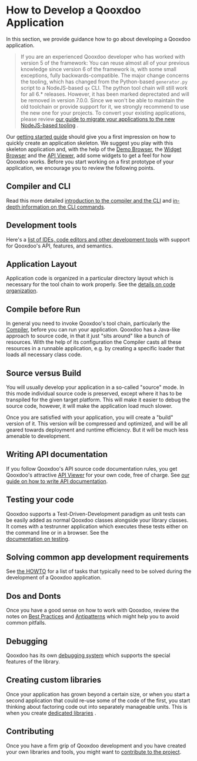 # How to Develop a Qooxdoo Application

In this section, we provide guidance how to go about developing a Qooxdoo
application.

> If you are an experienced Qooxdoo developer who has worked with version 5 of
> the framework: You can reuse almost all of your previous knowledge since
> version 6 of the framework is, with some small exceptions, fully
> backwards-compatible. The major change concerns the tooling, which has changed
> from the Python-based `generator.py` script to a NodeJS-based `qx` CLI. The
> python tool chain will still work for all 6.\* releases. However, it has been
> marked deprectated and will be removed in version 7.0.0. Since we won't be
> able to maintain the old toolchain or provide support for it, we strongly
> recommend to use the new one for your projects. To convert your existing
> applications, please review
> [our guide to migrate your applications to the new NodeJS-based tooling](compiler/migration.md)
> .

Our [getting started guide](../README.md) should give you a first impression on
how to quickly create an application skeleton. We suggest you play with this
skeleton application and, with the help of the
[Demo Browser](apps://demobrowser), the [Widget Browser](apps://demobrowser/)
and the [API Viewer](apps://apiviewer), add some widgets to get a feel for how
Qooxdoo works. Before you start working on a first prototype of your
application, we encourage you to review the following points.

## Compiler and CLI

Read this more detailed [introduction to the compiler and the CLI](./compiler)
and [in-depth information on the CLI commands](./cli/commands).

## Development tools

Here's a
[list of IDEs, code editors and other development tools](development_tools.md)
with support for Qooxdoo's API, features, and semantics.

## Application Layout

Application code is organized in a particular directory layout which is
necessary for the tool chain to work properly. See the
[details on code organization](code_organisation.md).

## Compile before Run

In general you need to invoke Qooxdoo's tool chain, particularly the  
[Compiler](compiler/), before you can run your application. Qooxdoo has a
Java-like approach to source code, in that it just "sits around" like a bunch of
resources. With the help of its configuration the Compiler casts all these
resources in a runnable application, e.g. by creating a specific loader that
loads all necessary class code.

## Source versus Build

You will usually develop your application in a so-called "source" mode. In this
mode individual source code is preserved, except where it has to be transpiled
for the given target platform. This will make it easier to debug the source
code, however, it will make the application load much slower.

Once you are satisfied with your application, you will create a "build" version
of it. This version will be compressed and optimized, and will be all geared
towards deployment and runtime efficiency. But it will be much less amenable to
development.

## Writing API documentation

If you follow Qooxdoo's API source code documentation rules, you get Qooxdoo's
attractive [API Viewer](apps://apiviewer/) for your own code, free of charge.
See [our guide on how to write API documentation](documentation/).

## Testing your code

Qooxdoo supports a Test-Driven-Development paradigm as unit tests can be easily
added as normal Qooxdoo classes alongside your library classes. It comes with a
testrunner application which executes these tests either on the command line or
in a browser. See the  
[documentation on testing](testing/).

## Solving common app development requirements

See [the HOWTO](howto/) for a list of tasks that typically need to be solved
during the development of a Qooxdoo application.

## Dos and Donts

Once you have a good sense on how to work with Qooxdoo, review the notes on
[Best Practices](best_practices.md) and [Antipatterns](antipatterns.md) which
might help you to avoid common pitfalls.

## Debugging

Qooxdoo has its own [debugging system](debugging.md) which supports the special
features of the library.

## Creating custom libraries

Once your application has grown beyond a certain size, or when you start a
second application that could re-use some of the code of the first, you start
thinking about factoring code out into separately manageable units. This is when
you create [dedicated libraries](library_custom.md) .

## Contributing

Once you have a firm grip of Qooxdoo development and you have created your own
libraries and tools, you might want to
[contribute to the project](contribute.md).
